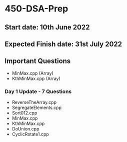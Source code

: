 # 450-DSA-Prep

## Start date: 10th June 2022

## Expected Finish date: 31st July 2022

## Important Questions
- MinMax.cpp (Array)
- KthMinMax.cpp (Array)

### Day 1 Update - 7 Questions
- ReverseTheArray.cpp
- SegregateElements.cpp
- Sort012.cpp
- MinMax.cpp
- KthMinMax.cpp
- DoUnion.cpp
- CyclicRotate1.cpp
